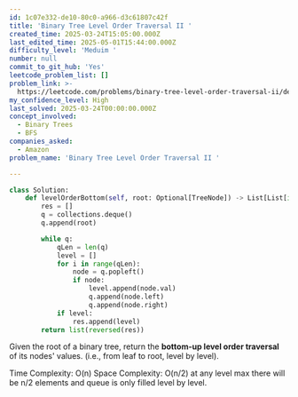 ```yaml
---
id: 1c07e332-de10-80c0-a966-d3c61807c42f
title: 'Binary Tree Level Order Traversal II '
created_time: 2025-03-24T15:05:00.000Z
last_edited_time: 2025-05-01T15:44:00.000Z
difficulty_level: 'Meduim '
number: null
commit_to_git_hub: 'Yes'
leetcode_problem_list: []
problem_link: >-
  https://leetcode.com/problems/binary-tree-level-order-traversal-ii/description/
my_confidence_level: High
last_solved: 2025-03-24T00:00:00.000Z
concept_involved:
  - Binary Trees
  - BFS
companies_asked:
  - Amazon
problem_name: 'Binary Tree Level Order Traversal II '

---
```


```python
class Solution:
    def levelOrderBottom(self, root: Optional[TreeNode]) -> List[List[int]]:
        res = []
        q = collections.deque()
        q.append(root)

        while q: 
            qLen = len(q)
            level = []
            for i in range(qLen): 
                node = q.popleft()
                if node: 
                    level.append(node.val)
                    q.append(node.left)
                    q.append(node.right)
            if level: 
                res.append(level)
        return list(reversed(res))
```

Given the root of a binary tree, return the **bottom-up level order traversal** of its nodes' values. (i.e., from leaf to root, level by level).

Time Complexity: O(n)
Space Complexity: O(n/2) at any level max there will be n/2 elements and queue is only filled level by level.
